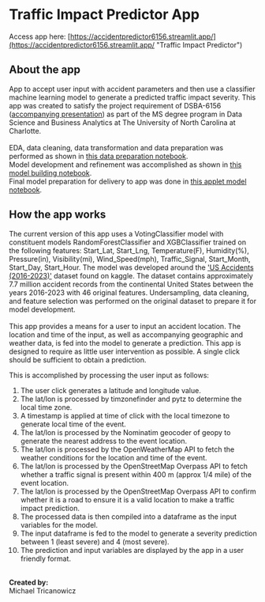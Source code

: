 # Traffic Impact Predictor App
Access app here: [https://accidentpredictor6156.streamlit.app/](https://accidentpredictor6156.streamlit.app/ "Traffic Impact Predictor")<br>
## About the app
App to accept user input with accident parameters and then use a classifier machine learning model to generate a predicted traffic impact severity. This app was created to satisfy the project requirement of DSBA-6156 ([accompanying presentation](https://drive.google.com/file/d/1Vj1fqX60gXV3cpbQYPe6Z-6KPvJiyIji/view?usp=sharing "PREDICTING TRAFFIC
IMPACT OF ACCIDENTS")) as part of the MS degree program in Data Science and Business Analytics at The University of North Carolina at Charlotte.<br><br>
EDA, data cleaning, data transformation and data preparation was performed as shown in [this data preparation notebook](https://drive.google.com/file/d/1rOPQBmF8NVpFWtm5bUert8D-OynTMege/view?usp=drive_link "Tricanowicz_DSBA6156_Project_preparation.ipynb").<br>
Model development and refinement was accomplished as shown in [this model building notebook](https://drive.google.com/file/d/1ptm-Hfa8PqtnDcnHQrgcJkTtjjiVyy8D/view?usp=drive_link "Tricanowicz_DSBA6156_Project_modeling.ipynb").<br>
Final model preparation for delivery to app was done in [this applet model notebook](https://drive.google.com/file/d/1Rj59Kkswu2-XO2YKqF1qT_VdCc2uuq4B/view?usp=drive_link "Tricanowicz_DSBA6156_Project_applet_model.ipynb").<br>

## How the app works
The current version of this app uses a VotingClassifier model with constituent models RandomForestClassifier and XGBClassifier trained on the following features: Start_Lat, Start_Lng, Temperature(F), Humidity(%), Pressure(in), Visibility(mi), Wind_Speed(mph), Traffic_Signal, Start_Month, Start_Day, Start_Hour.
The model was developed around the ['US Accidents (2016-2023)'](https://www.kaggle.com/datasets/sobhanmoosavi/us-accidents) dataset found on kaggle.
The dataset contains approximately 7.7 million accident records from the continental United States between the years 2016-2023 with 46 original features.
Undersampling, data cleaning, and feature selection was performed on the original dataset to prepare it for model development.<br><br>
This app provides a means for a user to input an accident location. The location and time of the input, as well as accompanying geographic and weather data, is fed into the model to generate a prediction. This app is designed to require as little user intervention as possible. A single click should be sufficient to obtain a prediction.<br>

This is accomplished by processing the user input as follows:
1. The user click generates a latitude and longitude value.
2. The lat/lon is processed by timzonefinder and pytz to determine the local time zone.
3. A timestamp is applied at time of click with the local timezone to generate local time of the event.
4. The lat/lon is processed by the Nominatim geocoder of geopy to generate the nearest address to the event location.
5. The lat/lon is processed by the OpenWeatherMap API to fetch the weather conditions for the location and time of the event.
6. The lat/lon is processed by the OpenStreetMap Overpass API to fetch whether a traffic signal is present within 400 m (approx 1/4 mile) of the event location.
7. The lat/lon is processed by the OpenStreetMap Overpass API to confirm whether it is a road to ensure it is a valid location to make a traffic impact prediction.
8. The processed data is then compiled into a dataframe as the input variables for the model.
9. The input dataframe is fed to the model to generate a severity prediction between 1 (least severe) and 4 (most severe).
10. The prediction and input variables are displayed by the app in a user friendly format. 
<br><br>

**Created by:**<br>
Michael Tricanowicz